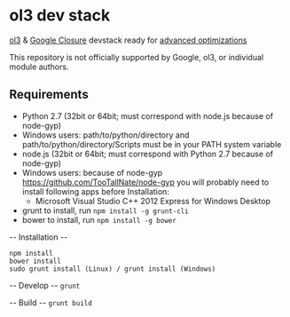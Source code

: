 # ol3 dev stack

[ol3](ol3js.org) & [Google Closure](https://developers.google.com/closure/) devstack ready for [advanced optimizations](https://developers.google.com/closure/compiler/docs/compilation_levels)

This repository is not officially supported by Google, ol3, or individual module authors.

## Requirements
* Python 2.7 (32bit or 64bit; must correspond with node.js because of node-gyp)
* Windows users:
  path/to/python/directory
    and
  path/to/python/directory/Scripts
    must be in your PATH system variable
* node.js (32bit or 64bit; must correspond with Python 2.7 because of node-gyp)
* Windows users:
  because of node-gyp
    https://github.com/TooTallNate/node-gyp
  you will probably need to install following apps before Installation:
  * Microsoft Visual Studio C++ 2012 Express for Windows Desktop
* grunt
  to install, run
    `npm install -g grunt-cli`
* bower
  to install, run
    `npm install -g bower`

-- Installation --
```
npm install
bower install
sudo grunt install (Linux) / grunt install (Windows)
```

-- Develop --
`grunt`

-- Build --
`grunt build`

